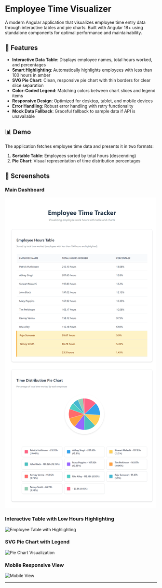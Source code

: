 # Employee Time Visualizer

A modern Angular application that visualizes employee time entry data through interactive tables and pie charts. Built with Angular 18+ using standalone components for optimal performance and maintainability.

## 🚀 Features

- **Interactive Data Table**: Displays employee names, total hours worked, and percentages
- **Smart Highlighting**: Automatically highlights employees with less than 100 hours in amber
- **SVG Pie Chart**: Clean, responsive pie chart with thin borders for clear slice separation
- **Color-Coded Legend**: Matching colors between chart slices and legend items
- **Responsive Design**: Optimized for desktop, tablet, and mobile devices
- **Error Handling**: Robust error handling with retry functionality
- **Mock Data Fallback**: Graceful fallback to sample data if API is unavailable

## 📊 Demo

The application fetches employee time data and presents it in two formats:
1. **Sortable Table**: Employees sorted by total hours (descending)
2. **Pie Chart**: Visual representation of time distribution percentages

## 📸 Screenshots

### Main Dashboard
![Employee Time Visualizer Dashboard](./screenshots/dashboard.png)

### Interactive Table with Low Hours Highlighting
![Employee Table with Highlighting](./screenshots/table-highlighting.png)

### SVG Pie Chart with Legend
![Pie Chart Visualization](./screenshots/pie-chart.png)

### Mobile Responsive View
![Mobile View](./screenshots/mobile-view.png)

---


